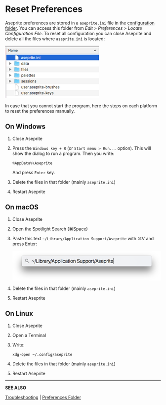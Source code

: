 # Reset Preferences

Aseprite preferences are stored in a `aseprite.ini` file in the
[configuration folder](preferences-folder.md). You can access this folder from *Edit >
Preferences > Locate Configuration File*. To reset all configuration
you can close Aseprite and delete all the files where `aseprite.ini` is located:

![Files in Preferences Folder](preferences/preffiles.png)

In case that you cannot start the program, here the steps on each
platform to reset the preferences manually.

## On Windows

1. Close Aseprite
1. Press the `Windows key + R` (or `Start menu > Run...` option).
   This will show the dialog to run a program. Then you write:

       %AppData%\Aseprite

   And press `Enter` key.
1. Delete the files in that folder (mainly `aseprite.ini`)
1. Restart Aseprite

## On macOS

1. Close Aseprite
1. Open the Spotlight Search (⌘Space)
1. Paste this text `~/Library/Application Support/Aseprite` with ⌘V and press Enter:

   ![Spotlight Search](preferences/spotlight.png)

1. Delete the files in that folder (mainly `aseprite.ini`)
1. Restart Aseprite

## On Linux

1. Close Aseprite
1. Open a Terminal
1. Write:

       xdg-open ~/.config/aseprite

1. Delete the files in that folder (mainly `aseprite.ini`)
1. Restart Aseprite

---

**SEE ALSO**

[Troubleshooting](troubleshooting.md) |
[Preferences Folder](preferences-folder.md)
